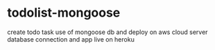 # todolist-mongoose
create todo task use of mongoose db and deploy on aws cloud server database connection and app live on heroku
